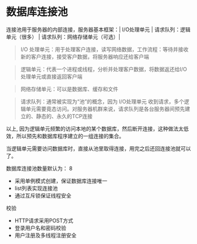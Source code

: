 # 数据库连接池

连接池用于服务器的内部连接，服务器基本框架：| I/O处理单元 | 请求队列：逻辑单元（很多） | 请求队列：网络存储单元（可选）|

> I/O 处理单元：用于处理客户连接，读写网络数据，工作流程：等待并接收新的客户连接，接受客户数据，将服务器响应还给客户端

> 逻辑单元：代表一个进程或线程，分析并处理客户数据，将数据返还给I/O处理单元或直接返回客户端

> 网络存储单元：可以是数据库、缓存和文件

> 请求队列：通常被实现为“池”的概念，因为 I/O处理单元 收到请求，多个逻辑单元需要竟态访问。对服务器机群来说，请求队列是各台服务器间预先建立的、静态的、永久的TCP连接

以上,
因为逻辑单元频繁的访问本地的某个数据库，然后断开连接，这种做法太低效，所以预先和数据库程序建立的一组连接的集合。

当逻辑单元需要访问数据库时，直接从池里取得连接，用完之后还回连接池就可以了。


数据库连接池数量默认为： 8


* 采用单例模式创建，保证数据库连接唯一
* list列表实现连接池
* 通过互斥锁保证线程安全

校验
  
 * HTTP请求采用POST方式
 * 登录用户名和密码校验
 * 用户注册及多线程注册安全


